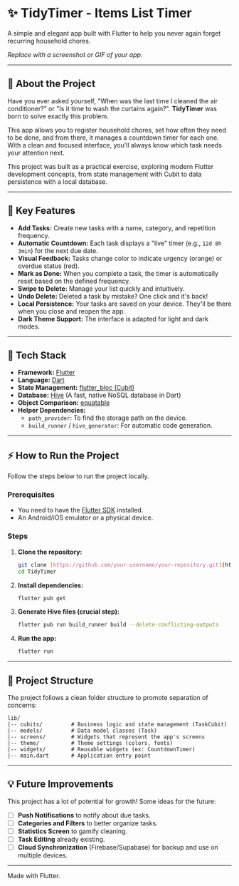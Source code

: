 # ✨ TidyTimer - Items List Timer

A simple and elegant app built with Flutter to help you never again forget recurring household chores.

*Replace with a screenshot or GIF of your app.*

---

## 🧹 About the Project

Have you ever asked yourself, "When was the last time I cleaned the air conditioner?" or "Is it time to wash the curtains again?". **TidyTimer** was born to solve exactly this problem.

This app allows you to register household chores, set how often they need to be done, and from there, it manages a countdown timer for each one. With a clean and focused interface, you'll always know which task needs your attention next.

This project was built as a practical exercise, exploring modern Flutter development concepts, from state management with Cubit to data persistence with a local database.

---

## 🚀 Key Features

* **Add Tasks:** Create new tasks with a name, category, and repetition frequency.
* **Automatic Countdown:** Each task displays a "live" timer (e.g., `12d 8h 3min`) for the next due date.
* **Visual Feedback:** Tasks change color to indicate urgency (orange) or overdue status (red).
* **Mark as Done:** When you complete a task, the timer is automatically reset based on the defined frequency.
* **Swipe to Delete:** Manage your list quickly and intuitively.
* **Undo Delete:** Deleted a task by mistake? One click and it's back!
* **Local Persistence:** Your tasks are saved on your device. They'll be there when you close and reopen the app.
* **Dark Theme Support:** The interface is adapted for light and dark modes.

---

## 🔧 Tech Stack

* **Framework:** [Flutter](https://flutter.dev/)
* **Language:** [Dart](https://dart.dev/)
* **State Management:** [flutter_bloc (Cubit)](https://bloclibrary.dev/)
* **Database:** [Hive](https://hivedb.dev/) (A fast, native NoSQL database in Dart)
* **Object Comparison:** [equatable](https://pub.dev/packages/equatable)
* **Helper Dependencies:**
    * `path_provider`: To find the storage path on the device.
    * `build_runner` / `hive_generator`: For automatic code generation.

---

## ⚡ How to Run the Project

Follow the steps below to run the project locally.

### Prerequisites

* You need to have the [Flutter SDK](https://flutter.dev/docs/get-started/install) installed.
* An Android/iOS emulator or a physical device.

### Steps

1.  **Clone the repository:**
    ```bash
    git clone [https://github.com/your-username/your-repository.git](https://github.com/GuDevBot/utilities.TidyTimer.git)
    cd TidyTimer
    ```

2.  **Install dependencies:**
    ```bash
    flutter pub get
    ```

3.  **Generate Hive files (crucial step):**
    ```bash
    flutter pub run build_runner build --delete-conflicting-outputs
    ```

4.  **Run the app:**
    ```bash
    flutter run
    ```

---

## 📁 Project Structure

The project follows a clean folder structure to promote separation of concerns:

```
lib/
|-- cubits/         # Business logic and state management (TaskCubit)
|-- models/         # Data model classes (Task)
|-- screens/        # Widgets that represent the app's screens
|-- theme/          # Theme settings (colors, fonts)
|-- widgets/        # Reusable widgets (ex: CountdownTimer)
|-- main.dart       # Application entry point
```

---

## 💡 Future Improvements

This project has a lot of potential for growth! Some ideas for the future:

* [ ] **Push Notifications** to notify about due tasks.
* [ ] **Categories and Filters** to better organize tasks.
* [ ] **Statistics Screen** to gamify cleaning.
* [ ] **Task Editing** already existing.
* [ ] **Cloud Synchronization** (Firebase/Supabase) for backup and use on multiple devices.

---

Made with Flutter.